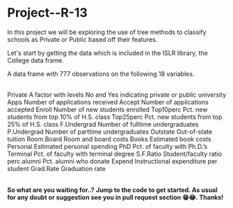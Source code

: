 # Project--R-13

<table>
In this project we will be exploring the use of tree methods to classify schools as Private or Public based off their features.

Let's start by getting the data which is included in the ISLR library, the College data frame.

A data frame with 777 observations on the following 18 variables.<br><br/>

Private A factor with levels No and Yes indicating private or public university<br/>
Apps Number of applications received
Accept Number of applications accepted
Enroll Number of new students enrolled
Top10perc Pct. new students from top 10% of H.S. class
Top25perc Pct. new students from top 25% of H.S. class
F.Undergrad Number of fulltime undergraduates
P.Undergrad Number of parttime undergraduates
Outstate Out-of-state tuition
Room.Board Room and board costs
Books Estimated book costs
Personal Estimated personal spending
PhD Pct. of faculty with Ph.D.’s
Terminal Pct. of faculty with terminal degree
S.F.Ratio Student/faculty ratio
perc.alumni Pct. alumni who donate
Expend Instructional expenditure per student
Grad.Rate Graduation rate

</table>

**So what are you waiting for..? Jump to the code to get started. As usual for any doubt or suggestion see you in pull request section 😁😂. Thanks!**

